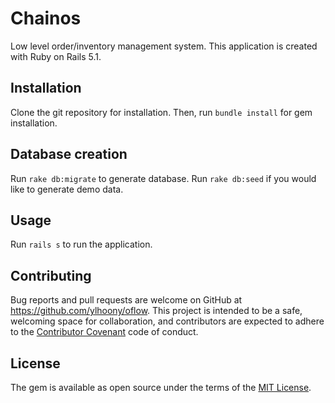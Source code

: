 # Chainos

Low level order/inventory management system.
This application is created with Ruby on Rails 5.1. 

## Installation

Clone the git repository for installation.
Then, run `bundle install` for gem installation.

## Database creation

Run `rake db:migrate` to generate database.
Run `rake db:seed` if you would like to generate demo data.

## Usage

Run `rails s` to run the application.

## Contributing

Bug reports and pull requests are welcome on GitHub at https://github.com/ylhoony/oflow. This project is intended to be a safe, welcoming space for collaboration, and contributors are expected to adhere to the [Contributor Covenant](http://contributor-covenant.org) code of conduct.

## License

The gem is available as open source under the terms of the [MIT License](https://opensource.org/licenses/MIT).